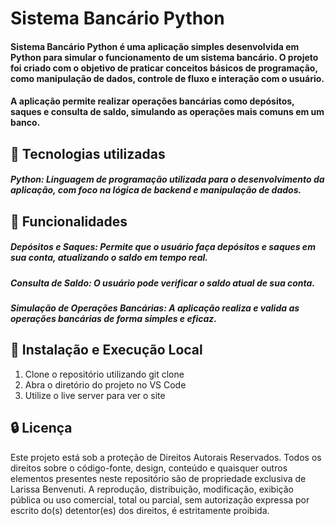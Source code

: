 # Sistema Bancário Python
#### **Sistema Bancário Python** é uma aplicação simples desenvolvida em **Python** para simular o funcionamento de um sistema bancário. O projeto foi criado com o objetivo de praticar conceitos básicos de programação, como manipulação de dados, controle de fluxo e interação com o usuário.

#### A aplicação permite realizar operações bancárias como depósitos, saques e consulta de saldo, simulando as operações mais comuns em um banco.

## 🚀 Tecnologias utilizadas
##### **Python**: Linguagem de programação utilizada para o desenvolvimento da aplicação, com foco na lógica de backend e manipulação de dados.

## 🔎 Funcionalidades
##### Depósitos e Saques: Permite que o usuário faça depósitos e saques em sua conta, atualizando o saldo em tempo real.

##### Consulta de Saldo: O usuário pode verificar o saldo atual de sua conta.

##### Simulação de Operações Bancárias: A aplicação realiza e valida as operações bancárias de forma simples e eficaz.

## 📂 Instalação e Execução Local
1. Clone o repositório utilizando git clone
2. Abra o diretório do projeto no VS Code
3. Utilize o live server para ver o site
   
## 🔒 Licença
Este projeto está sob a proteção de Direitos Autorais Reservados. Todos os direitos sobre o código-fonte, design, conteúdo e quaisquer outros elementos presentes neste repositório são de propriedade exclusiva de Larissa Benvenuti. A reprodução, distribuição, modificação, exibição pública ou uso comercial, total ou parcial, sem autorização expressa por escrito do(s) detentor(es) dos direitos, é estritamente proibida.
